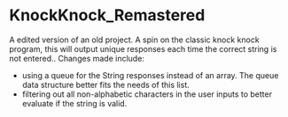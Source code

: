 # KnockKnock_Remastered
A edited version of an old project. 
A spin on the classic knock knock program, this will output unique responses each time the correct string is not entered..
Changes made include:
- using a queue for the String responses instead of an array. The queue data structure better fits the needs of this list.
- filtering out all non-alphabetic characters in the user inputs to better evaluate if the string is valid.
